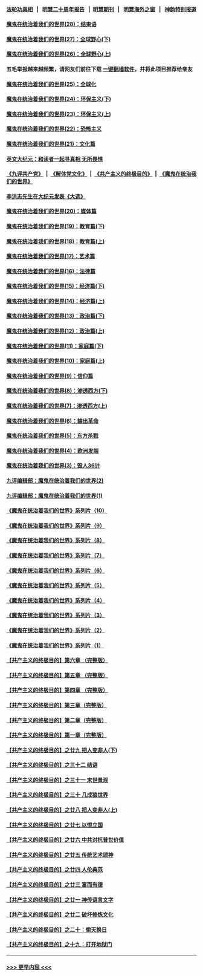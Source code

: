#### [法轮功真相](https://github.com/gfw-breaker/truth/blob/master/README.md?t=0) &nbsp;&nbsp;|&nbsp;&nbsp; [明慧二十周年报告](https://github.com/gfw-breaker/mh-reports/blob/master/README.md?t=0) &nbsp;&nbsp;|&nbsp;&nbsp;[明慧期刊](https://github.com/gfw-breaker/mh-qikan) &nbsp;&nbsp;|&nbsp;&nbsp; [明慧海外之窗](https://github.com/gfw-breaker/mh-news/blob/master/README.md?t=0) &nbsp;&nbsp;|&nbsp;&nbsp; [神韵特别报道](https://github.com/gfw-breaker/mh-news/blob/master/shenyun.md?t=0)
#### [魔鬼在统治着我们的世界(28)：结束语](../pages/nsc422/n10936246.md?t=06271352) 
#### [魔鬼在统治着我们的世界(27)：全球野心(下)](../pages/nsc422/n10928319.md?t=06271352) 
#### [魔鬼在统治着我们的世界(26)：全球野心(上)](../pages/nsc422/n10900318.md?t=06271352) 
#### 五毛举报越来越频繁，请网友们前往下载 [一键翻墙软件](https://github.com/gfw-breaker/ssr-accounts)，并将此项目推荐给亲友
#### [魔鬼在统治着我们的世界(25)：全球化](../pages/nsc422/n10788205.md?t=06271352) 
#### [魔鬼在统治着我们的世界(24)：环保主义(下)](../pages/nsc422/n10695307.md?t=06271352) 
#### [魔鬼在统治着我们的世界(23)：环保主义(上)](../pages/nsc422/n10688613.md?t=06271352) 
#### [魔鬼在统治着我们的世界(22)：恐怖主义](../pages/nsc422/n10614727.md?t=06271352) 
#### [魔鬼在统治着我们的世界(21)：文化篇](../pages/nsc422/n10597706.md?t=06271352) 
#### [英文大纪元：和读者一起寻真相 无所畏惧](../pages/nsc422/n12542027.md?t=06271352) 
#### [《九评共产党》](https://github.com/begood0513/9ping.md/blob/master/README.md) &nbsp;|&nbsp; [《解体党文化》](../../../../jtdwh.md/blob/master/README.md)  &nbsp;|&nbsp; [《共产主义的终极目的》](../../../../gczydzjmd.md/blob/master/README.md) &nbsp;|&nbsp; [《魔鬼在统治我们的世界》](../../../../mgztzwmdsj.md/blob/master/README.md) 
#### [李洪志先生在大纪元发表《大选》](../pages/nsc422/n12534746.md?t=06271352) 
#### [魔鬼在统治着我们的世界(20)：媒体篇](../pages/nsc422/n10586579.md?t=06271352) 
#### [魔鬼在统治着我们的世界(19)：教育篇(下)](../pages/nsc422/n10564808.md?t=06271352) 
#### [魔鬼在统治着我们的世界(18)：教育篇(上)](../pages/nsc422/n10526970.md?t=06271352) 
#### [魔鬼在统治着我们的世界(17)：艺术篇](../pages/nsc422/n10499093.md?t=06271352) 
#### [魔鬼在统治着我们的世界(16)：法律篇](../pages/nsc422/n10485969.md?t=06271352) 
#### [魔鬼在统治着我们的世界(15)：经济篇(下)](../pages/nsc422/n10469975.md?t=06271352) 
#### [魔鬼在统治着我们的世界(14)：经济篇(上)](../pages/nsc422/n10457370.md?t=06271352) 
#### [魔鬼在统治着我们的世界(13)：政治篇(下)](../pages/nsc422/n10448270.md?t=06271352) 
#### [魔鬼在统治着我们的世界(12)：政治篇(上)](../pages/nsc422/n10444576.md?t=06271352) 
#### [魔鬼在统治着我们的世界(11)：家庭篇(下)](../pages/nsc422/n10440961.md?t=06271352) 
#### [魔鬼在统治着我们的世界(10)：家庭篇(上)](../pages/nsc422/n10435448.md?t=06271352) 
#### [魔鬼在统治着我们的世界(9)：信仰篇](../pages/nsc422/n10432159.md?t=06271352) 
#### [魔鬼在统治着我们的世界(8)：渗透西方(下)](../pages/nsc422/n10429603.md?t=06271352) 
#### [魔鬼在统治着我们的世界(7)：渗透西方(上)](../pages/nsc422/n10426013.md?t=06271352) 
#### [魔鬼在统治着我们的世界(6)：输出革命](../pages/nsc422/n10421536.md?t=06271352) 
#### [魔鬼在统治着我们的世界(5)：东方杀戮](../pages/nsc422/n10417707.md?t=06271352) 
#### [魔鬼在统治着我们的世界(4)：欧洲发端](../pages/nsc422/n10414890.md?t=06271352) 
#### [魔鬼在统治着我们的世界(3)：毁人36计](../pages/nsc422/n10411583.md?t=06271352) 
#### [九评编辑部：魔鬼在统治着我们的世界(2)](../pages/nsc422/n10410036.md?t=06271352) 
#### [九评编辑部：魔鬼在统治着我们的世界(1)](../pages/nsc422/n10406825.md?t=06271352) 
#### [《魔鬼在统治着我们的世界》系列片（10）](../pages/nsc422/n12292670.md?t=06271352) 
#### [《魔鬼在统治着我们的世界》系列片（9）](../pages/nsc422/n12290859.md?t=06271352) 
#### [《魔鬼在统治着我们的世界》系列片（8）](../pages/nsc422/n12287445.md?t=06271352) 
#### [《魔鬼在统治着我们的世界》系列片（7）](../pages/nsc422/n12283425.md?t=06271352) 
#### [《魔鬼在统治着我们的世界》系列片（6）](../pages/nsc422/n12282314.md?t=06271352) 
#### [《魔鬼在统治着我们的世界》系列片（5）](../pages/nsc422/n12281419.md?t=06271352) 
#### [《魔鬼在统治着我们的世界》系列片（4）](../pages/nsc422/n12274024.md?t=06271352) 
#### [《魔鬼在统治着我们的世界》系列片（3）](../pages/nsc422/n12271322.md?t=06271352) 
#### [《魔鬼在统治着我们的世界》系列片（2）](../pages/nsc422/n12269049.md?t=06271352) 
#### [《魔鬼在统治着我们的世界》系列片（1）](../pages/nsc422/n12267575.md?t=06271352) 
#### [【共产主义的终极目的】第六章 （完整版）](../pages/nsc422/n11428913.md?t=06271352) 
#### [【共产主义的终极目的】第五章 （完整版）](../pages/nsc422/n11428912.md?t=06271352) 
#### [【共产主义的终极目的】第四章 （完整版）](../pages/nsc422/n11428907.md?t=06271352) 
#### [【共产主义的终极目的】第三章（完整版）](../pages/nsc422/n11428848.md?t=06271352) 
#### [【共产主义的终极目的】第二章（完整版）](../pages/nsc422/n11428831.md?t=06271352) 
#### [【共产主义的终极目的】第一章（完整版）](../pages/nsc422/n11417651.md?t=06271352) 
#### [【共产主义的终极目的】之廿九 把人变非人(下)](../pages/nsc422/n11344140.md?t=06271352) 
#### [【共产主义的终极目的】之三十二 结语](../pages/nsc422/n11360535.md?t=06271352) 
#### [【共产主义的终极目的】之三十一 末世景观](../pages/nsc422/n11351129.md?t=06271352) 
#### [【共产主义的终极目的】之三十 几成狼世界](../pages/nsc422/n11348280.md?t=06271352) 
#### [【共产主义的终极目的】之廿八 把人变非人(上)](../pages/nsc422/n11340492.md?t=06271352) 
#### [【共产主义的终极目的】之廿七 以恨立国](../pages/nsc422/n11336944.md?t=06271352) 
#### [【共产主义的终极目的】之廿六 中共对抗普世价值](../pages/nsc422/n11324785.md?t=06271352) 
#### [【共产主义的终极目的】之廿五 传统艺术颂神](../pages/nsc422/n11296396.md?t=06271352) 
#### [【共产主义的终极目的】之廿四 人伦典范](../pages/nsc422/n11296397.md?t=06271352) 
#### [【共产主义的终极目的】之廿三 富而有德](../pages/nsc422/n11283598.md?t=06271352) 
#### [【共产主义的终极目的】之廿一 神传语言文字](../pages/nsc422/n11263265.md?t=06271352) 
#### [【共产主义的终极目的】之廿二 破坏修炼文化](../pages/nsc422/n11245728.md?t=06271352) 
#### [【共产主义的终极目的】之二十：偷天换日](../pages/nsc422/n11238846.md?t=06271352) 
#### [【共产主义的终极目的】之十九：打开地狱门](../pages/nsc422/n11206376.md?t=06271352) 

----
#### [ >>> 更早内容 <<< ](../indexes/nsc422-earlier.md)
